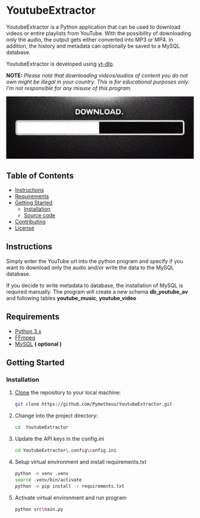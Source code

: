 # YoutubeExtractor

YoutubeExtractor is a Python application that can be used to download videos or entire playlists from YouTube.
With the possibility of downloading only the audio, the output gets either converted into MP3 or MP4.
In addition, the history and metadata can optionally be saved to a MySQL database. 


YoutubeExtractor is developed using [yt-dlp](https://github.com/yt-dlp/yt-dlp).

**NOTE:** *Please note that downloading videos/audios of content you do not own might be illegal in your country. 
This is for educational purposes only. I'm not responsible for any misuse of this program.*

![Download](res/Downloading.png)

## Table of Contents

- [Instructions](#Instructions)
- [Requirements](#requirements)
- [Getting Started](#getting-started)
  - [Installation](#installation)
  - [Source code](#source-code)
- [Contributing](#contributing)
- [License](#license)

## Instructions
Simply enter the YouTube url into the python program and specify if you want to download only the audio 
and/or write the data to the MySQL database.

If you decide to write metadata to database, the installation of MySQL is required manually. 
The program will create a new schema **db_youtube_av** and following tables **youtube_music**, **youtube_video**

## Requirements
- [Python 3.x](https://www.python.org/downloads/)
- [FFmpeg](https://www.gyan.dev/ffmpeg/builds/)
- [MySQL](https://dev.mysql.com/downloads/installer/)  **( optional )**


## Getting Started
### Installation

1. [Clone](https://docs.github.com/en/repositories/creating-and-managing-repositories/cloning-a-repository) the repository to your local machine:

    ```bash
    git clone https://github.com/Pymetheus/YoutubeExtractor.git
    ```

2. Change into the project directory:

    ```bash
    cd  YoutubeExtractor
    ```
3. Update the API keys in the config.ini

    ```bash
   cd YoutubeExtractor\.config\config.ini
   ```
4. Setup virtual environment and install requirements.txt

    ```bash
    python -m venv .venv
    source .venv/bin/activate
    python -m pip install -r requirements.txt
   ```
   
5. Activate virtual environment and run program

    ```bash
    python src\main.py
   ```